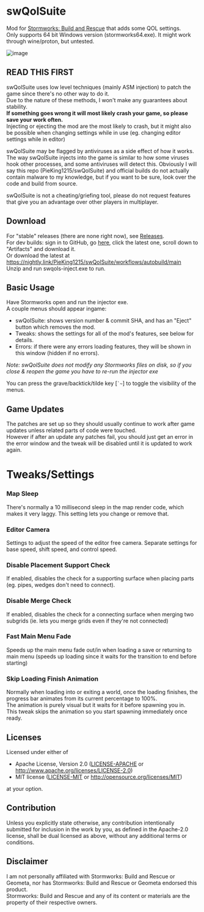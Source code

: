 # swQolSuite
Mod for [Stormworks: Build and Rescue](https://store.steampowered.com/app/573090/Stormworks_Build_and_Rescue/) that adds some QOL settings.<br>
Only supports 64 bit Windows version (stormworks64.exe). It might work through wine/proton, but untested.

![image](https://github.com/user-attachments/assets/52329669-8bc5-4dce-a0b9-e4526c37d3b8)

## READ THIS FIRST
swQolSuite uses low level techniques (mainly ASM injection) to patch the game since there's no other way to do it.<br>
Due to the nature of these methods, I won't make any guarantees about stability.<br>
**If something goes wrong it will most likely crash your game, so please save your work often.**<br>
Injecting or ejecting the mod are the most likely to crash, but it might also be possible when changing settings while in use (eg. changing editor settings while in editor)<br>

swQolSuite may be flagged by antiviruses as a side effect of how it works. The way swQolSuite injects into the game is similar to how some viruses hook other processes, and some antiviruses will detect this.
Obviously I will say this repo (PieKing1215/swQolSuite) and official builds do not actually contain malware to my knowledge, but if you want to be sure, look over the code and build from source.

swQolSuite is not a cheating/griefing tool, please do not request features that give you an advantage over other players in multiplayer.

## Download
For "stable" releases (there are none right now), see [Releases](../../releases).<br>
For dev builds: sign in to GitHub, go [here](https://github.com/PieKing1215/swQolSuite/actions/workflows/autobuild.yml?query=branch%3Amain+is%3Asuccess), click the latest one, scroll down to "Artifacts" and download it.<br>
Or download the latest at https://nightly.link/PieKing1215/swQolSuite/workflows/autobuild/main<br>
Unzip and run swqols-inject.exe to run.

## Basic Usage
Have Stormworks open and run the injector exe.<br>
A couple menus should appear ingame:
- swQolSuite: shows version number & commit SHA, and has an "Eject" button which removes the mod.<br>
- Tweaks: shows the settings for all of the mod's features, see below for details.<br>
- Errors: if there were any errors loading features, they will be shown in this window (hidden if no errors).<br>

*Note: swQolSuite does not modify any Stormworks files on disk, so if you close & reopen the game you have to re-run the injector exe*

You can press the grave/backtick/tilde key [`` `~ ``] to toggle the visibility of the menus.

## Game Updates
The patches are set up so they should usually continue to work after game updates unless related parts of code were touched.<br>
However if after an update any patches fail, you should just get an error in the error window and the tweak will be disabled until it is updated to work again.

# Tweaks/Settings

### Map Sleep
There's normally a 10 millisecond sleep in the map render code, which makes it very laggy. This setting lets you change or remove that.

### Editor Camera
Settings to adjust the speed of the editor free camera. Separate settings for base speed, shift speed, and control speed.

### Disable Placement Support Check
If enabled, disables the check for a supporting surface when placing parts (eg. pipes, wedges don't need to connect).

### Disable Merge Check
If enabled, disables the check for a connecting surface when merging two subgrids (ie. lets you merge grids even if they're not connected)

### Fast Main Menu Fade
Speeds up the main menu fade out/in when loading a save or returning to main menu (speeds up loading since it waits for the transition to end before starting)

### Skip Loading Finish Animation
Normally when loading into or exiting a world, once the loading finishes, the progress bar animates from its current percentage to 100%.<br>
The animation is purely visual but it waits for it before spawning you in.<br>
This tweak skips the animation so you start spawning immediately once ready.

## Licenses

Licensed under either of

 * Apache License, Version 2.0
   ([LICENSE-APACHE](LICENSE-APACHE) or http://www.apache.org/licenses/LICENSE-2.0)
 * MIT license
   ([LICENSE-MIT](LICENSE-MIT) or http://opensource.org/licenses/MIT)

at your option.

## Contribution

Unless you explicitly state otherwise, any contribution intentionally submitted
for inclusion in the work by you, as defined in the Apache-2.0 license, shall be
dual licensed as above, without any additional terms or conditions.

## Disclaimer
I am not personally affiliated with Stormworks: Build and Rescue or Geometa, nor has Stormworks: Build and Rescue or Geometa endorsed this product.<br>
Stormworks: Build and Rescue and any of its content or materials are the property of their respective owners.
